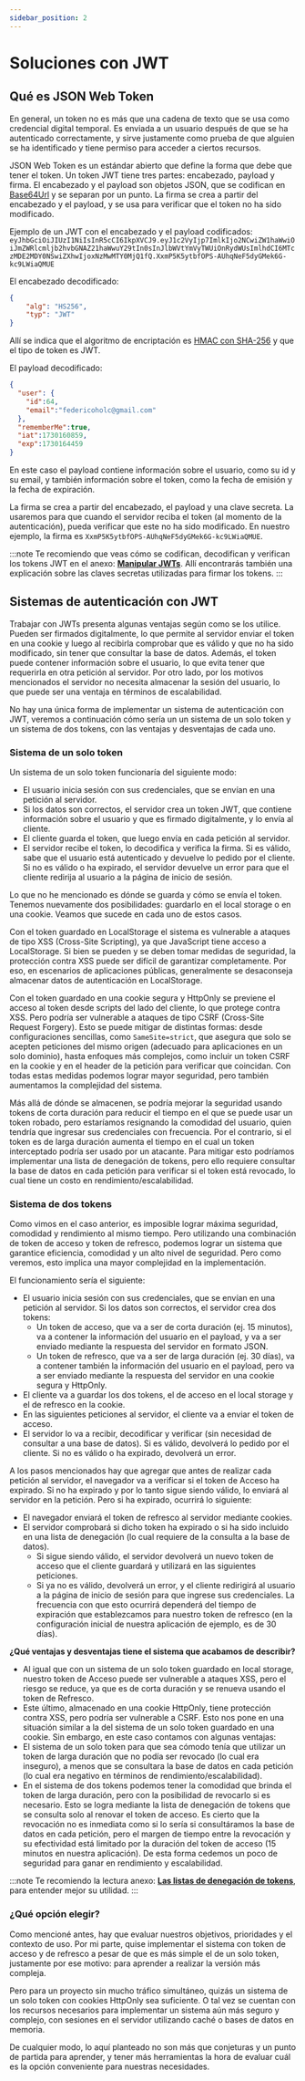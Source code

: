 ```yaml
---
sidebar_position: 2
---
```


# Soluciones con JWT

## Qué es JSON Web Token

En general, un token no es más que una cadena de texto que se usa como credencial digital temporal. Es enviada a un usuario después de que se ha autenticado correctamente, y sirve justamente como prueba de que alguien se ha identificado y tiene permiso para acceder a ciertos recursos.

JSON Web Token es un estándar abierto que define la forma que debe que tener el token. Un token JWT tiene tres partes: encabezado, payload y firma. El encabezado y el payload son objetos JSON, que se codifican en [Base64Url](https://base64.guru/standards/base64url) y se separan por un punto. La firma se crea a partir del encabezado y el payload, y se usa para verificar que el token no ha sido modificado.

Ejemplo de un JWT con el encabezado y el payload codificados:
`eyJhbGciOiJIUzI1NiIsInR5cCI6IkpXVCJ9.eyJ1c2VyIjp7ImlkIjo2NCwiZW1haWwiOiJmZWRlcmljb2hvbGNAZ21haWwuY29tIn0sInJlbWVtYmVyTWUiOnRydWUsImlhdCI6MTczMDE2MDY0NSwiZXhwIjoxNzMwMTY0MjQ1fQ.XxmP5K5ytbfOPS-AUhqNeF5dyGMek6G-kc9LWiaQMUE`

El encabezado decodificado:

```JSON
{
    "alg": "HS256",
    "typ": "JWT"
}
```

Allí se indica que el algoritmo de encriptación es [HMAC con SHA-256](https://auth0.com/blog/json-web-token-signing-algorithms-overview/#:~:text=RFC%207518.-,HMAC%20algorithms,-This%20is%20probably) y que el tipo de token es JWT.

El payload decodificado:

```JSON
{
  "user": {
    "id":64,
    "email":"federicoholc@gmail.com"
  },
  "rememberMe":true,
  "iat":1730160859,
  "exp":1730164459
}
```

En este caso el payload contiene información sobre el usuario, como su id y su email, y también información sobre el token, como la fecha de emisión y la fecha de expiración.

La firma se crea a partir del encabezado, el payload y una clave secreta. La usaremos para que cuando el servidor reciba el token (al momento de la autenticación), pueda verificar que este no ha sido modificado. En nuestro ejemplo, la firma es `XxmP5K5ytbfOPS-AUhqNeF5dyGMek6G-kc9LWiaQMUE`.

:::note
Te recomiendo que veas cómo se codifican, decodifican y verifican los tokens JWT en el anexo: [**Manipular JWTs**](/docs/anexos/manipular-jwt.md). Allí encontrarás también una explicación sobre las claves secretas utilizadas para firmar los tokens.
:::

## Sistemas de autenticación con JWT

Trabajar con JWTs presenta algunas ventajas según como se los utilice. Pueden ser firmados digitalmente, lo que permite al servidor enviar el token en una cookie y luego al recibirla comprobar que es válido y que no ha sido modificado, sin tener que consultar la base de datos. Además, el token puede contener información sobre el usuario, lo que evita tener que requerirla en otra petición al servidor. Por otro lado, por los motivos mencionados el servidor no necesita almacenar la sesión del usuario, lo que puede ser una ventaja en términos de escalabilidad.

No hay una única forma de implementar un sistema de autenticación con JWT, veremos a continuación cómo sería un un sistema de un solo token y un sistema de dos tokens, con las ventajas y desventajas de cada uno.

### Sistema de un solo token

Un sistema de un solo token funcionaría del siguiente modo:

- El usuario inicia sesión con sus credenciales, que se envían en una petición al servidor.
- Si los datos son correctos, el servidor crea un token JWT, que contiene información sobre el usuario y que es firmado digitalmente, y lo envía al cliente.
- El cliente guarda el token, que luego envía en cada petición al servidor.
- El servidor recibe el token, lo decodifica y verifica la firma. Si es válido, sabe que el usuario está autenticado y devuelve lo pedido por el cliente. Si no es válido o ha expirado, el servidor devuelve un error para que el cliente redirija al usuario a la página de inicio de sesión.

Lo que no he mencionado es dónde se guarda y cómo se envía el token. Tenemos nuevamente dos posibilidades: guardarlo en el local storage o en una cookie. Veamos que sucede en cada uno de estos casos.

Con el token guardado en LocalStorage el sistema es vulnerable a ataques de tipo XSS (Cross-Site Scripting), ya que JavaScript tiene acceso a LocalStorage. Si bien se pueden y se deben tomar medidas de seguridad, la protección contra XSS puede ser difícil de garantizar completamente. Por eso, en escenarios de aplicaciones públicas, generalmente se desaconseja almacenar datos de autenticación en LocalStorage.

Con el token guardado en una cookie segura y HttpOnly se previene el acceso al token desde scripts del lado del cliente, lo que protege contra XSS.
Pero podría ser vulnerable a ataques de tipo CSRF (Cross-Site Request Forgery). Esto se puede mitigar de distintas formas: desde configuraciones sencillas, como `SameSite=strict`, que asegura que solo se acepten peticiones del mismo origen (adecuado para aplicaciones en un solo dominio), hasta enfoques más complejos, como incluir un token CSRF en la cookie y en el header de la petición para verificar que coincidan. Con todas estas medidas podemos lograr mayor seguridad, pero también aumentamos la complejidad del sistema.

Más allá de dónde se almacenen, se podría mejorar la seguridad usando tokens de corta duración para reducir el tiempo en el que se puede usar un token robado, pero estaríamos resignando la comodidad del usuario, quien tendría que ingresar sus credenciales con frecuencia.
Por el contrario, si el token es de larga duración aumenta el tiempo en el cual un token interceptado podría ser usado por un atacante. Para mitigar esto podríamos implementar una lista de denegación de tokens, pero ello requiere consultar la base de datos en cada petición para verificar si el token está revocado, lo cual tiene un costo en rendimiento/escalabilidad.

### Sistema de dos tokens

Como vimos en el caso anterior, es imposible lograr máxima seguridad, comodidad y rendimiento al mismo tiempo. Pero utilizando una combinación de token de acceso y token de refresco, podemos lograr un sistema que garantice eficiencia, comodidad y un alto nivel de seguridad. Pero como veremos, esto implica una mayor complejidad en la implementación.

El funcionamiento sería el siguiente:

- El usuario inicia sesión con sus credenciales, que se envían en una petición al servidor. Si los datos son correctos, el servidor crea dos tokens:
  - Un token de acceso, que va a ser de corta duración (ej. 15 minutos), va a contener la información del usuario en el payload, y va a ser enviado mediante la respuesta del servidor en formato JSON.
  - Un token de refresco, que va a ser de larga duración (ej. 30 días), va a contener también la información del usuario en el payload, pero va a ser enviado mediante la respuesta del servidor en una cookie segura y HttpOnly.
- El cliente va a guardar los dos tokens, el de acceso en el local storage y el de refresco en la cookie.
- En las siguientes peticiones al servidor, el cliente va a enviar el token de acceso.
- El servidor lo va a recibir, decodificar y verificar (sin necesidad de consultar a una base de datos). Si es válido, devolverá lo pedido por el cliente. Si no es válido o ha expirado, devolverá un error.

A los pasos mencionados hay que agregar que antes de realizar cada petición al servidor, el navegador va a verificar si el token de Acceso ha expirado. Si no ha expirado y por lo tanto sigue siendo válido, lo enviará al servidor en la petición. Pero si ha expirado, ocurrirá lo siguiente:

- El navegador enviará el token de refresco al servidor mediante cookies.
- El servidor comprobará si dicho token ha expirado o si ha sido incluido en una lista de denegación (lo cual requiere de la consulta a la base de datos).
  - Si sigue siendo válido, el servidor devolverá un nuevo token de acceso que el cliente guardará y utilizará en las siguientes peticiones.
  - Si ya no es válido, devolverá un error, y el cliente redirigirá al usuario a la página de inicio de sesión para que ingrese sus credenciales. La frecuencia con que esto ocurrirá dependerá del tiempo de expiración que establezcamos para nuestro token de refresco (en la configuración inicial de nuestra aplicación de ejemplo, es de 30 días).

**¿Qué ventajas y desventajas tiene el sistema que acabamos de describir?**

- Al igual que con un sistema de un solo token guardado en local storage, nuestro token de Acceso puede ser vulnerable a ataques XSS, pero el riesgo se reduce, ya que es de corta duración y se renueva usando el token de Refresco.
- Este último, almacenado en una cookie HttpOnly, tiene protección contra XSS, pero podría ser vulnerable a CSRF. Esto nos pone en una situación similar a la del sistema de un solo token guardado en una cookie. Sin embargo, en este caso contamos con algunas ventajas:
- El sistema de un solo token para que sea cómodo tenía que utilizar un token de larga duración que no podía ser revocado (lo cual era inseguro), a menos que se consultara la base de datos en cada petición (lo cual era negativo en términos de rendimiento/escalabilidad).
- En el sistema de dos tokens podemos tener la comodidad que brinda el token de larga duración, pero con la posibilidad de revocarlo si es necesario. Esto se logra mediante la lista de denegación de tokens que se consulta solo al renovar el token de acceso. Es cierto que la revocación no es inmediata como si lo sería si consultáramos la base de datos en cada petición, pero el margen de tiempo entre la revocación y su efectividad está limitado por la duración del token de acceso (15 minutos en nuestra aplicación). De esta forma cedemos un poco de seguridad para ganar en rendimiento y escalabilidad.

:::note
Te recomiendo la lectura anexo: [**Las listas de denegación de tokens**](/docs/anexos/listas-denegacion.md), para entender mejor su utilidad.
:::

### ¿Qué opción elegir?

Como mencioné antes, hay que evaluar nuestros objetivos, prioridades y el contexto de uso. Por mi parte, quise implementar el sistema con token de acceso y de refresco a pesar de que es más simple el de un solo token, justamente por ese motivo: para aprender a realizar la versión más compleja. 

Pero para un proyecto sin mucho tráfico simultáneo, quizás un sistema de un solo token con cookies HttpOnly sea suficiente. O tal vez se cuentan con los recursos necesarios para implementar un sistema aún más seguro y complejo, con sesiones en el servidor utilizando caché o bases de datos en memoria.

De cualquier modo, lo aquí planteado no son más que conjeturas y un punto de partida para aprender, y tener más herramientas la hora de evaluar cuál es la opción conveniente para nuestras necesidades.